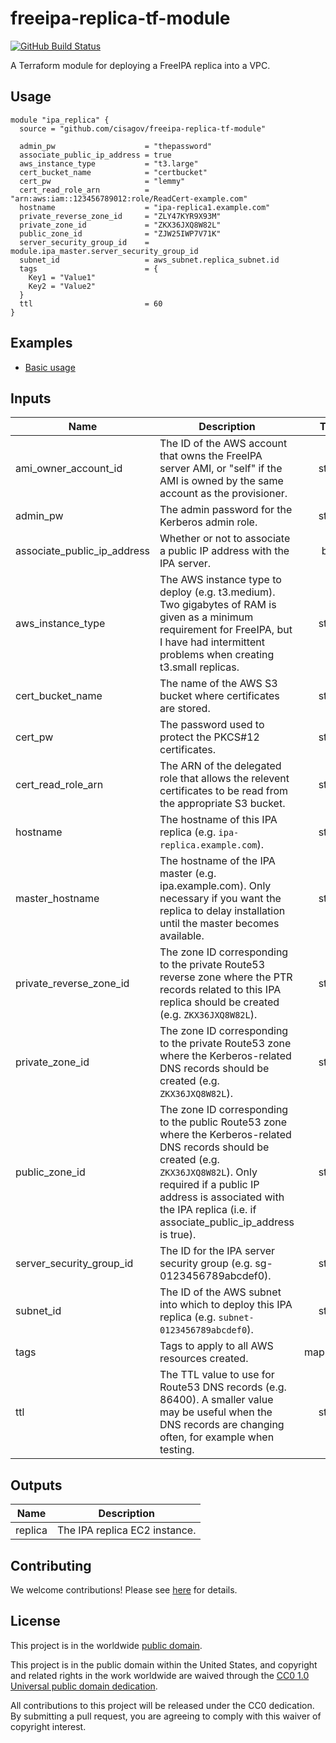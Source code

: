 # freeipa-replica-tf-module #

[![GitHub Build Status](https://github.com/cisagov/freeipa-replica-tf-module/workflows/build/badge.svg)](https://github.com/cisagov/freeipa-replica-tf-module/actions)

A Terraform module for deploying a FreeIPA replica into a VPC.

## Usage ##

```hcl
module "ipa_replica" {
  source = "github.com/cisagov/freeipa-replica-tf-module"

  admin_pw                    = "thepassword"
  associate_public_ip_address = true
  aws_instance_type           = "t3.large"
  cert_bucket_name            = "certbucket"
  cert_pw                     = "lemmy"
  cert_read_role_arn          = "arn:aws:iam::123456789012:role/ReadCert-example.com"
  hostname                    = "ipa-replica1.example.com"
  private_reverse_zone_id     = "ZLY47KYR9X93M"
  private_zone_id             = "ZKX36JXQ8W82L"
  public_zone_id              = "ZJW25IWP7V71K"
  server_security_group_id    = module.ipa_master.server_security_group_id
  subnet_id                   = aws_subnet.replica_subnet.id
  tags                        = {
    Key1 = "Value1"
    Key2 = "Value2"
  }
  ttl                         = 60
}
```

## Examples ##

* [Basic usage](https://github.com/cisagov/freeipa-replica-tf-module/tree/develop/examples/basic_usage)

## Inputs ##

| Name | Description | Type | Default | Required |
|------|-------------|:----:|:-------:|:--------:|
| ami_owner_account_id | The ID of the AWS account that owns the FreeIPA server AMI, or "self" if the AMI is owned by the same account as the provisioner. | string | `self` | no |
| admin_pw | The admin password for the Kerberos admin role. | string | | yes |
| associate_public_ip_address | Whether or not to associate a public IP address with the IPA server. | bool | `false` | no |
| aws_instance_type | The AWS instance type to deploy (e.g. t3.medium).  Two gigabytes of RAM is given as a minimum requirement for FreeIPA, but I have had intermittent problems when creating t3.small replicas. | string | `t3.medium` | no |
| cert_bucket_name | The name of the AWS S3 bucket where certificates are stored. | string | | yes |
| cert_pw | The password used to protect the PKCS#12 certificates. | string | | yes |
| cert_read_role_arn | The ARN of the delegated role that allows the relevent certificates to be read from the appropriate S3 bucket. | string | | yes |
| hostname | The hostname of this IPA replica (e.g. `ipa-replica.example.com`). | string | | yes |
| master_hostname | The hostname of the IPA master (e.g. ipa.example.com).  Only necessary if you want the replica to delay installation until the master becomes available. | string | Empty string | no |
| private_reverse_zone_id | The zone ID corresponding to the private Route53 reverse zone where the PTR records related to this IPA replica should be created (e.g. `ZKX36JXQ8W82L`). | string | | yes |
| private_zone_id | The zone ID corresponding to the private Route53 zone where the Kerberos-related DNS records should be created (e.g. `ZKX36JXQ8W82L`). | string | | yes |
| public_zone_id | The zone ID corresponding to the public Route53 zone where the Kerberos-related DNS records should be created (e.g. `ZKX36JXQ8W82L`).  Only required if a public IP address is associated with the IPA replica (i.e. if associate_public_ip_address is true). | string | Empty string | no |
| server_security_group_id | The ID for the IPA server security group (e.g. sg-0123456789abcdef0). | string | | yes |
| subnet_id | The ID of the AWS subnet into which to deploy this IPA replica (e.g. `subnet-0123456789abcdef0`). | string | | yes |
| tags | Tags to apply to all AWS resources created. | map(string) | `{}` | no |
| ttl | The TTL value to use for Route53 DNS records (e.g. 86400).  A smaller value may be useful when the DNS records are changing often, for example when testing. | string | `86400` | no |

## Outputs ##

| Name | Description |
|------|-------------|
| replica | The IPA replica EC2 instance. |

## Contributing ##

We welcome contributions!  Please see [here](CONTRIBUTING.md) for
details.

## License ##

This project is in the worldwide [public domain](LICENSE).

This project is in the public domain within the United States, and
copyright and related rights in the work worldwide are waived through
the [CC0 1.0 Universal public domain
dedication](https://creativecommons.org/publicdomain/zero/1.0/).

All contributions to this project will be released under the CC0
dedication. By submitting a pull request, you are agreeing to comply
with this waiver of copyright interest.
